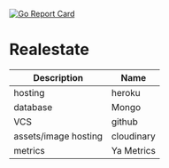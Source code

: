 [![Go Report Card](https://goreportcard.com/badge/github.com/eddiefisher/realestate)](https://goreportcard.com/report/github.com/eddiefisher/realestate)

# Realestate

| Description          | Name       |
| ---                  | ---        |
| hosting              | heroku     |
| database             | Mongo      |
| VCS                  | github     |
| assets/image hosting | cloudinary |
| metrics              | Ya Metrics |

